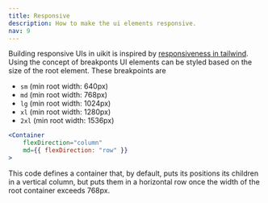 ```yaml
---
title: Responsive
description: How to make the ui elements responsive.
nav: 9
---
```


Building responsive UIs in uikit is inspired by [responsiveness in tailwind](https://tailwindcss.com/docs/responsive-design). Using the concept of breakponts UI elements can be styled based on the size of the root element. These breakpoints are
- `sm` (min root width: 640px)
- `md` (min root width: 768px)
- `lg` (min root width: 1024px)
- `xl` (min root width: 1280px)
- `2xl` (min root width: 1536px)

```jsx
<Container
    flexDirection="column"
    md={{ flexDirection: "row" }}
>
```

This code defines a container that, by default, puts its positions its children in a vertical column, but puts them in a horizontal row once the width of the root container exceeds 768px.
